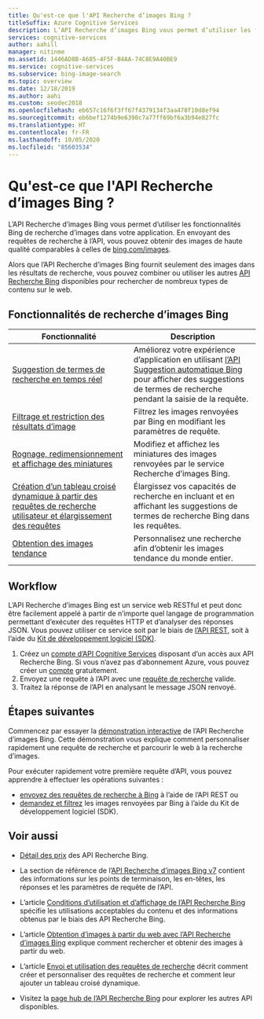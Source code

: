 ```yaml
---
title: Qu'est-ce que l'API Recherche d’images Bing ?
titleSuffix: Azure Cognitive Services
description: L’API Recherche d’images Bing vous permet d’utiliser les fonctionnalités Bing de recherche cognitive d’images dans votre application. En envoyant des requêtes de recherche utilisateur avec cette API, vous pouvez obtenir et afficher des images pertinentes et de haute qualité comparables aux Images Bing.
services: cognitive-services
author: aahill
manager: nitinme
ms.assetid: 1446AD8B-A685-4F5F-B4AA-74C8E9A40BE9
ms.service: cognitive-services
ms.subservice: bing-image-search
ms.topic: overview
ms.date: 12/18/2019
ms.author: aahi
ms.custom: seodec2018
ms.openlocfilehash: eb657c16f6f3ff67f4379134f3aa478f10d8ef94
ms.sourcegitcommit: eb6bef1274b9e6390c7a77ff69bf6a3b94e827fc
ms.translationtype: HT
ms.contentlocale: fr-FR
ms.lasthandoff: 10/05/2020
ms.locfileid: "85603534"
---
```

# <a name="what-is-the-bing-image-search-api"></a>Qu'est-ce que l'API Recherche d’images Bing ?

L’API Recherche d’images Bing vous permet d’utiliser les fonctionnalités Bing de recherche d’images dans votre application. En envoyant des requêtes de recherche à l’API, vous pouvez obtenir des images de haute qualité comparables à celles de [bing.com/images](https://www.bing.com/images).

Alors que l’API Recherche d’images Bing fournit seulement des images dans les résultats de recherche, vous pouvez combiner ou utiliser les autres [API Recherche Bing](../bing-web-search/bing-api-comparison.md) disponibles pour rechercher de nombreux types de contenu sur le web.

## <a name="bing-image-search-features"></a>Fonctionnalités de recherche d’images Bing

| Fonctionnalité                                                                                                                                                                                 | Description                                                                                                                                                            |
|-----------------------------------------------------------------------------------------------------------------------------------------------------------------------------------------|------------------------------------------------------------------------------------------------------------------------------------------------------------------------|
| [Suggestion de termes de recherche en temps réel](https://docs.microsoft.com/azure/cognitive-services/bing-image-search/concepts/bing-image-search-sending-queries) | Améliorez votre expérience d’application en utilisant [l’API Suggestion automatique Bing](../bing-autosuggest/get-suggested-search-terms.md) pour afficher des suggestions de termes de recherche pendant la saisie de la requête. |
| [Filtrage et restriction des résultats d’image](https://docs.microsoft.com/azure/cognitive-services/bing-image-search/concepts/bing-image-search-get-images)                       | Filtrez les images renvoyées par Bing en modifiant les paramètres de requête.                                                                                                       |
| [Rognage, redimensionnement et affichage des miniatures](https://docs.microsoft.com/azure/cognitive-services/bing-web-search/resize-and-crop-thumbnails)                                                | Modifiez et affichez les miniatures des images renvoyées par le service Recherche d’images Bing.                                                                                      |
| [Création d’un tableau croisé dynamique à partir des requêtes de recherche utilisateur et élargissement des requêtes](https://docs.microsoft.com/azure/cognitive-services/bing-image-search/concepts/bing-image-search-sending-queries)               | Élargissez vos capacités de recherche en incluant et en affichant les suggestions de termes de recherche Bing dans les requêtes.                                                                    |
| [Obtention des images tendance](trending-images.md)                                                                     | Personnalisez une recherche afin d’obtenir les images tendance du monde entier.                                                                                                          |

## <a name="workflow"></a>Workflow

L’API Recherche d’images Bing est un service web RESTful et peut donc être facilement appelé à partir de n’importe quel langage de programmation permettant d’exécuter des requêtes HTTP et d’analyser des réponses JSON. Vous pouvez utiliser ce service soit par le biais de [l’API REST](https://docs.microsoft.com/azure/cognitive-services/bing-image-search/quickstarts/csharp?), soit à l’aide du [Kit de développement logiciel (SDK)](https://docs.microsoft.com/azure/cognitive-services/bing-image-search/image-search-sdk-quickstart).

1. Créez un [compte d’API Cognitive Services](https://docs.microsoft.com/azure/cognitive-services/cognitive-services-apis-create-account) disposant d’un accès aux API Recherche Bing. Si vous n’avez pas d’abonnement Azure, vous pouvez créer un [compte](https://azure.microsoft.com/free/cognitive-services/) gratuitement.
2. Envoyez une requête à l’API avec une [requête de recherche](https://docs.microsoft.com/azure/cognitive-services/bing-image-search/concepts/bing-image-search-sending-queries) valide.
3. Traitez la réponse de l’API en analysant le message JSON renvoyé.

## <a name="next-steps"></a>Étapes suivantes

Commencez par essayer la [démonstration interactive](https://azure.microsoft.com/services/cognitive-services/bing-image-search-api/) de l’API Recherche d’images Bing.
Cette démonstration vous explique comment personnaliser rapidement une requête de recherche et parcourir le web à la recherche d’images.

Pour exécuter rapidement votre première requête d’API, vous pouvez apprendre à effectuer les opérations suivantes :

* [envoyez des requêtes de recherche à Bing](https://docs.microsoft.com/azure/cognitive-services/bing-image-search/quickstarts/csharp) à l’aide de l’API REST ou
* [demandez et filtrez](https://docs.microsoft.com/azure/cognitive-services/bing-image-search/image-search-sdk-quickstart) les images renvoyées par Bing à l’aide du Kit de développement logiciel (SDK).

## <a name="see-also"></a>Voir aussi

* [Détail des prix](https://azure.microsoft.com/pricing/details/cognitive-services/search-api/) des API Recherche Bing. 

* La section de référence de l’[API Recherche d’images Bing v7](https://docs.microsoft.com/rest/api/cognitiveservices-bingsearch/bing-images-api-v7-reference) contient des informations sur les points de terminaison, les en-têtes, les réponses et les paramètres de requête de l’API.

* L’article [Conditions d’utilisation et d’affichage de l’API Recherche Bing](./useanddisplayrequirements.md) spécifie les utilisations acceptables du contenu et des informations obtenus par le biais des API Recherche Bing.

* L’article [Obtention d’images à partir du web avec l’API Recherche d’images Bing](https://docs.microsoft.com/azure/cognitive-services/bing-image-search/concepts/bing-image-search-get-images) explique comment rechercher et obtenir des images à partir du web.

* L’article [Envoi et utilisation des requêtes de recherche](https://docs.microsoft.com/azure/cognitive-services/bing-image-search/concepts/bing-image-search-sending-queries) décrit comment créer et personnaliser des requêtes de recherche et comment leur ajouter un tableau croisé dynamique.

* Visitez la [page hub de l’API Recherche Bing](../bing-web-search/search-the-web.md) pour explorer les autres API disponibles.
